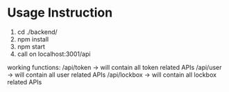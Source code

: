 # Usage Instruction

1. cd ./backend/
2. npm install
3. npm start
4. call on localhost:3001/api

working functions:
/api/token      -> will contain all token related APIs
/api/user       -> will contain all user related APIs
/api/lockbox    -> will contain all lockbox related APIs

